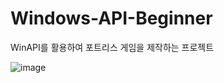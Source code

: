 # Windows-API-Beginner

WinAPI를 활용하여 포트리스 게임을 제작하는 프로젝트

![image](https://github.com/strurao/Windows-API-Beginner/assets/126440235/ef95593e-8330-41bb-85cc-4e7eecd0ea88)

